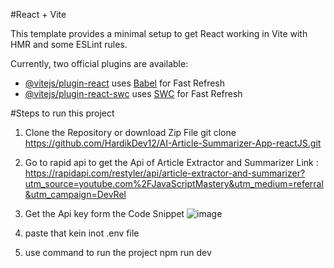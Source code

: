 #React + Vite

This template provides a minimal setup to get React working in Vite with HMR and some ESLint rules.

Currently, two official plugins are available:

- [@vitejs/plugin-react](https://github.com/vitejs/vite-plugin-react/blob/main/packages/plugin-react/README.md) uses [Babel](https://babeljs.io/) for Fast Refresh
- [@vitejs/plugin-react-swc](https://github.com/vitejs/vite-plugin-react-swc) uses [SWC](https://swc.rs/) for Fast Refresh



#Steps to run this project

1. Clone the Repository or download Zip File
   git clone https://github.com/HardikDev12/AI-Article-Summarizer-App-reactJS.git

2. Go to rapid api to get the Api of Article Extractor and Summarizer
   Link : https://rapidapi.com/restyler/api/article-extractor-and-summarizer?utm_source=youtube.com%2FJavaScriptMastery&utm_medium=referral&utm_campaign=DevRel

3. Get the Api key form the Code Snippet
   ![image](https://github.com/HardikDev12/AI-Article-Summarizer-App-reactJS/assets/60005599/4ff16e8c-2589-4adf-a7f7-d2e1404bd4d7)

4. paste that kein inot .env file

5. use command to run the project
   npm run dev

   
